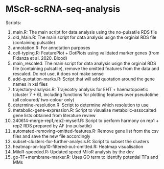 # MScR-scRNA-seq-analysis

Scripts:

1. main.R: The main script for data analysis using the no-pulsatile RDS file
2. old_Main.R: The main script for data analysis usign the orginial RDS file (containing pulsatile)
3. annotation.R: For annotation purposes
4. cell-typing.R: FeaturePlot + DotPlots using validated marker genes (from Fidanza et al. 2020. Blood)
5. main_rescaled: The main script for data analysis usign the orginial RDS file (containing pulsatile), remove the omitted features from the data and rescaled. Do not use, it does not make sense
6. add-quotation-marks.R: Script that will add quotation around the gene names in xsl files
7. trajectory-analysis.R: Trajecotry analysis for EHT + haematopoietic (cluster 7 + 6), including functions for plotting features over pseudotime (all coloured/ two-colour only)
8. determine-resolution.R: Script to determine which resolution to use
9. metabolic-gene-expression.R: Script to visualise metabolic-assocaited gene lists obtained from literature review
10. 240614-merge-rep1,rep2-myself.R: Script to perform harmony on rep1 + rep2 RDS prepared by AF (no pulsatile)
11. automated-removing-omitted-features.R: Remove gene list from the csv files and save the new file accordingly
12. subset-clusters-for-further-analysis.R: Script to subset the clusters
13. heatmap-on-top10-filtered-out-omitted.R: Heatmap visualisation
14. MiloR-speeded.R: Updated speed MiloR analysis by the dev
15. go-TF+membrane-marker.R: Uses GO term to identify potential TFs and MMs
